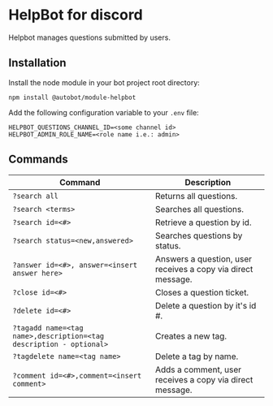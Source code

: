 # HelpBot for discord

Helpbot manages questions submitted by users.

## Installation

Install the node module in your bot project root directory:

```
npm install @autobot/module-helpbot
```

Add the following configuration variable to your `.env` file:

```
HELPBOT_QUESTIONS_CHANNEL_ID=<some channel id>
HELPBOT_ADMIN_ROLE_NAME=<role name i.e.: admin>
```

## Commands

| Command                                                               | Description                                                       |
|-----------------------------------------------------------------------|-------------------------------------------------------------------|
| `?search all`                                                         | Returns all questions.                                            |
| `?search <terms>`                                                     | Searches all questions.                                           |
| `?search id=<#>`                                                      | Retrieve a question by id.                                        |
| `?search status=<new,answered>`                                       | Searches questions by status.                                     |
| `?answer id=<#>, answer=<insert answer here>`                         | Answers a question, user receives a copy via direct message.      |
| `?close id=<#>`                                                       | Closes a question ticket.                                         |
| `?delete id=<#>`                                                      | Delete a question by it's id #.                                   |
| `?tagadd name=<tag name>,description=<tag description - optional>`    | Creates a new tag.                                                |
| `?tagdelete name=<tag name>`                                          | Delete a tag by name.                                             |
| `?comment id=<#>,comment=<insert comment>`                            | Adds a comment, user receives a copy via direct message.          |
